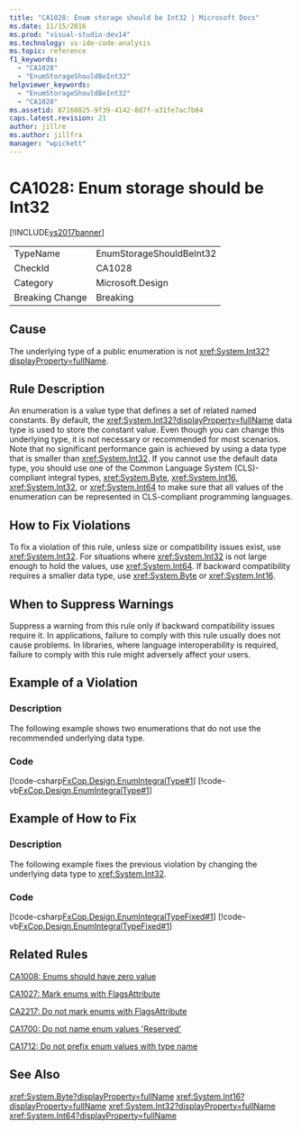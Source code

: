 ```yaml
---
title: "CA1028: Enum storage should be Int32 | Microsoft Docs"
ms.date: 11/15/2016
ms.prod: "visual-studio-dev14"
ms.technology: vs-ide-code-analysis
ms.topic: reference
f1_keywords:
  - "CA1028"
  - "EnumStorageShouldBeInt32"
helpviewer_keywords:
  - "EnumStorageShouldBeInt32"
  - "CA1028"
ms.assetid: 87160825-9f39-4142-8d7f-a31fe7ac7b84
caps.latest.revision: 21
author: jillre
ms.author: jillfra
manager: "wpickett"
---
```

# CA1028: Enum storage should be Int32
[!INCLUDE[vs2017banner](../includes/vs2017banner.md)]

|||
|-|-|
|TypeName|EnumStorageShouldBeInt32|
|CheckId|CA1028|
|Category|Microsoft.Design|
|Breaking Change|Breaking|

## Cause
 The underlying type of a public enumeration is not <xref:System.Int32?displayProperty=fullName>.

## Rule Description
 An enumeration is a value type that defines a set of related named constants. By default, the <xref:System.Int32?displayProperty=fullName> data type is used to store the constant value. Even though you can change this underlying type, it is not necessary or recommended for most scenarios. Note that no significant performance gain is achieved by using a data type that is smaller than <xref:System.Int32>. If you cannot use the default data type, you should use one of the Common Language System (CLS)-compliant integral types, <xref:System.Byte>, <xref:System.Int16>, <xref:System.Int32>, or <xref:System.Int64> to make sure that all values of the enumeration can be represented in CLS-compliant programming languages.

## How to Fix Violations
 To fix a violation of this rule, unless size or compatibility issues exist, use <xref:System.Int32>. For situations where <xref:System.Int32> is not large enough to hold the values, use <xref:System.Int64>. If backward compatibility requires a smaller data type, use <xref:System.Byte> or <xref:System.Int16>.

## When to Suppress Warnings
 Suppress a warning from this rule only if backward compatibility issues require it. In applications, failure to comply with this rule usually does not cause problems. In libraries, where language interoperability is required, failure to comply with this rule might adversely affect your users.

## Example of a Violation

### Description
 The following example shows two enumerations that do not use the recommended underlying data type.

### Code
 [!code-csharp[FxCop.Design.EnumIntegralType#1](../snippets/csharp/VS_Snippets_CodeAnalysis/FxCop.Design.EnumIntegralType/cs/FxCop.Design.EnumIntegralType.cs#1)]
 [!code-vb[FxCop.Design.EnumIntegralType#1](../snippets/visualbasic/VS_Snippets_CodeAnalysis/FxCop.Design.EnumIntegralType/vb/FxCop.Design.EnumIntegralType.vb#1)]

## Example of How to Fix

### Description
 The following example fixes the previous violation by changing the underlying data type to <xref:System.Int32>.

### Code
 [!code-csharp[FxCop.Design.EnumIntegralTypeFixed#1](../snippets/csharp/VS_Snippets_CodeAnalysis/FxCop.Design.EnumIntegralTypeFixed/cs/FxCop.Design.EnumIntegralTypeFixed.cs#1)]
 [!code-vb[FxCop.Design.EnumIntegralTypeFixed#1](../snippets/visualbasic/VS_Snippets_CodeAnalysis/FxCop.Design.EnumIntegralTypeFixed/vb/FxCop.Design.EnumIntegralTypeFixed.vb#1)]

## Related Rules
 [CA1008: Enums should have zero value](../code-quality/ca1008-enums-should-have-zero-value.md)

 [CA1027: Mark enums with FlagsAttribute](../code-quality/ca1027-mark-enums-with-flagsattribute.md)

 [CA2217: Do not mark enums with FlagsAttribute](../code-quality/ca2217-do-not-mark-enums-with-flagsattribute.md)

 [CA1700: Do not name enum values 'Reserved'](../code-quality/ca1700-do-not-name-enum-values-reserved.md)

 [CA1712: Do not prefix enum values with type name](../code-quality/ca1712-do-not-prefix-enum-values-with-type-name.md)

## See Also
 <xref:System.Byte?displayProperty=fullName>
 <xref:System.Int16?displayProperty=fullName>
 <xref:System.Int32?displayProperty=fullName>
 <xref:System.Int64?displayProperty=fullName>
